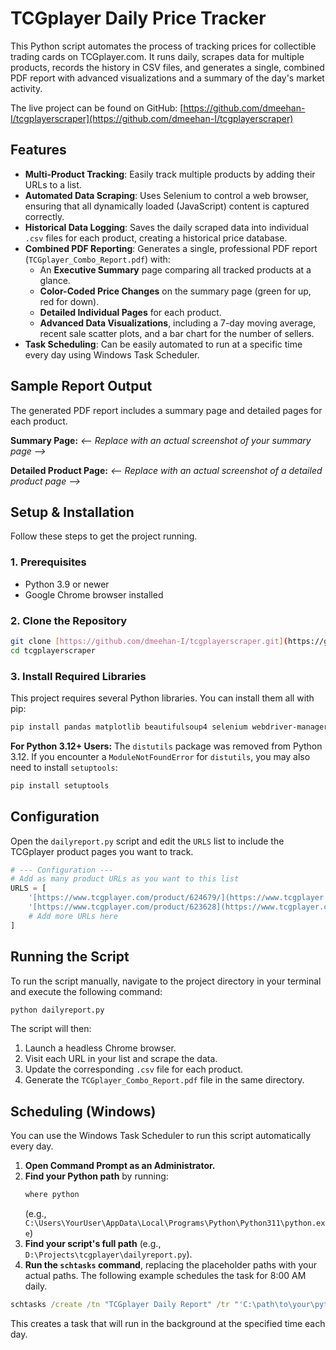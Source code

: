 # TCGplayer Daily Price Tracker

This Python script automates the process of tracking prices for collectible trading cards on TCGplayer.com. It runs daily, scrapes data for multiple products, records the history in CSV files, and generates a single, combined PDF report with advanced visualizations and a summary of the day's market activity.

The live project can be found on GitHub: [https://github.com/dmeehan-I/tcgplayerscraper](https://github.com/dmeehan-I/tcgplayerscraper)

## Features

- **Multi-Product Tracking**: Easily track multiple products by adding their URLs to a list.
- **Automated Data Scraping**: Uses Selenium to control a web browser, ensuring that all dynamically loaded (JavaScript) content is captured correctly.
- **Historical Data Logging**: Saves the daily scraped data into individual `.csv` files for each product, creating a historical price database.
- **Combined PDF Reporting**: Generates a single, professional PDF report (`TCGplayer_Combo_Report.pdf`) with:
  - An **Executive Summary** page comparing all tracked products at a glance.
  - **Color-Coded Price Changes** on the summary page (green for up, red for down).
  - **Detailed Individual Pages** for each product.
  - **Advanced Data Visualizations**, including a 7-day moving average, recent sale scatter plots, and a bar chart for the number of sellers.
- **Task Scheduling**: Can be easily automated to run at a specific time every day using Windows Task Scheduler.

## Sample Report Output

The generated PDF report includes a summary page and detailed pages for each product.

**Summary Page:**
*<-- Replace with an actual screenshot of your summary page -->*

**Detailed Product Page:**
*<-- Replace with an actual screenshot of a detailed product page -->*

## Setup & Installation

Follow these steps to get the project running.

### 1. Prerequisites
- Python 3.9 or newer
- Google Chrome browser installed

### 2. Clone the Repository
```bash
git clone [https://github.com/dmeehan-I/tcgplayerscraper.git](https://github.com/dmeehan-I/tcgplayerscraper.git)
cd tcgplayerscraper
```

### 3. Install Required Libraries
This project requires several Python libraries. You can install them all with pip:

```bash
pip install pandas matplotlib beautifulsoup4 selenium webdriver-manager fpdf2
```

**For Python 3.12+ Users:**
The `distutils` package was removed from Python 3.12. If you encounter a `ModuleNotFoundError` for `distutils`, you may also need to install `setuptools`:
```bash
pip install setuptools
```

## Configuration

Open the `dailyreport.py` script and edit the `URLS` list to include the TCGplayer product pages you want to track.

```python
# --- Configuration ---
# Add as many product URLs as you want to this list
URLS = [
    '[https://www.tcgplayer.com/product/624679/](https://www.tcgplayer.com/product/624679/)',
    '[https://www.tcgplayer.com/product/623628](https://www.tcgplayer.com/product/623628)',
    # Add more URLs here
]
```

## Running the Script

To run the script manually, navigate to the project directory in your terminal and execute the following command:

```bash
python dailyreport.py
```

The script will then:
1. Launch a headless Chrome browser.
2. Visit each URL in your list and scrape the data.
3. Update the corresponding `.csv` file for each product.
4. Generate the `TCGplayer_Combo_Report.pdf` file in the same directory.

## Scheduling (Windows)

You can use the Windows Task Scheduler to run this script automatically every day.

1.  **Open Command Prompt as an Administrator.**
2.  **Find your Python path** by running:
    ```cmd
    where python
    ```
    (e.g., `C:\Users\YourUser\AppData\Local\Programs\Python\Python311\python.exe`)
3.  **Find your script's full path** (e.g., `D:\Projects\tcgplayer\dailyreport.py`).
4.  **Run the `schtasks` command**, replacing the placeholder paths with your actual paths. The following example schedules the task for 8:00 AM daily.

```cmd
schtasks /create /tn "TCGplayer Daily Report" /tr "'C:\path\to\your\python.exe' 'D:\path\to\your\dailyreport.py'" /sc DAILY /st 08:00
```
This creates a task that will run in the background at the specified time each day.
